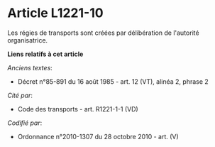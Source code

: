 # Article L1221-10

Les régies de transports sont créées par délibération de l'autorité organisatrice.

**Liens relatifs à cet article**

_Anciens textes_:

  - Décret n°85-891 du 16 août 1985 - art. 12 (VT), alinéa 2, phrase 2

_Cité par_:

  - Code des transports - art. R1221-1-1 (VD)

_Codifié par_:

  - Ordonnance n°2010-1307 du 28 octobre 2010 - art. (V)
